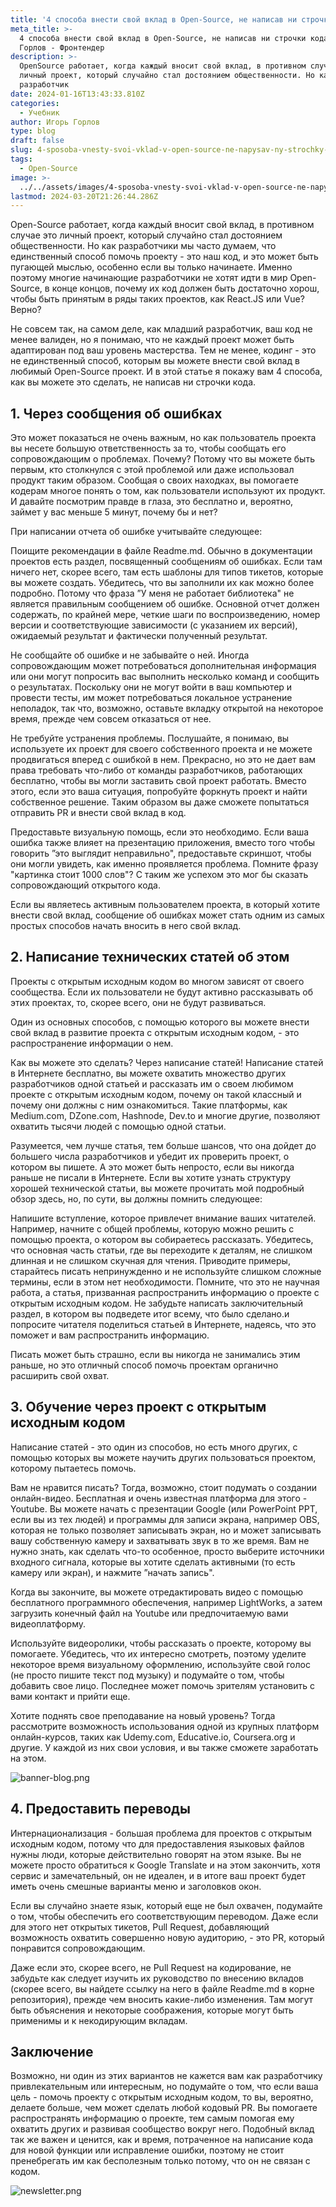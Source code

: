 ```yaml
---
title: '4 способа внести свой вклад в Open-Source, не написав ни строчки кода'
meta_title: >-
  4 способа внести свой вклад в Open-Source, не написав ни строчки кода | Игорь
  Горлов - Фронтeндер
description: >-
  OpenSource работает, когда каждый вносит свой вклад, в противном случае это
  личный проект, который случайно стал достоянием общественности. Но как
  разработчик
date: 2024-01-16T13:43:33.810Z
categories:
  - Учебник
author: Игорь Горлов
type: blog
draft: false
slug: 4-sposoba-vnesty-svoi-vklad-v-open-source-ne-napysav-ny-strochky-koda
tags:
  - Open-Source
image: >-
  ../../assets/images/4-sposoba-vnesty-svoi-vklad-v-open-source-ne-napysav-ny-strochky-koda-Jan-16-2024.avif
lastmod: 2024-03-20T21:26:44.286Z
---
```


Open-Source работает, когда каждый вносит свой вклад, в противном случае это личный проект, который случайно стал достоянием общественности. Но как разработчики мы часто думаем, что единственный способ помочь проекту - это наш код, и это может быть пугающей мыслью, особенно если вы только начинаете. Именно поэтому многие начинающие разработчики не хотят идти в мир Open-Source, в конце концов, почему их код должен быть достаточно хорош, чтобы быть принятым в ряды таких проектов, как React.JS или Vue? Верно?

Не совсем так, на самом деле, как младший разработчик, ваш код не менее валиден, но я понимаю, что не каждый проект может быть адаптирован под ваш уровень мастерства. Тем не менее, кодинг - это не единственный способ, которым вы можете внести свой вклад в любимый Open-Source проект. И в этой статье я покажу вам 4 способа, как вы можете это сделать, не написав ни строчки кода.

## 1. Через сообщения об ошибках

Это может показаться не очень важным, но как пользователь проекта вы несете большую ответственность за то, чтобы сообщать его сопровождающим о проблемах. Почему? Потому что вы можете быть первым, кто столкнулся с этой проблемой или даже использовал продукт таким образом. Сообщая о своих находках, вы помогаете кодерам многое понять о том, как пользователи используют их продукт. И давайте посмотрим правде в глаза, это бесплатно и, вероятно, займет у вас меньше 5 минут, почему бы и нет?

При написании отчета об ошибке учитывайте следующее:

Поищите рекомендации в файле Readme.md. Обычно в документации проектов есть раздел, посвященный сообщениям об ошибках. Если там ничего нет, скорее всего, там есть шаблоны для типов тикетов, которые вы можете создать. Убедитесь, что вы заполнили их как можно более подробно. Потому что фраза ”У меня не работает библиотека" не является правильным сообщением об ошибке. Основной отчет должен содержать, по крайней мере, четкие шаги по воспроизведению, номер версии и соответствующие зависимости (с указанием их версий), ожидаемый результат и фактически полученный результат.

Не сообщайте об ошибке и не забывайте о ней. Иногда сопровождающим может потребоваться дополнительная информация или они могут попросить вас выполнить несколько команд и сообщить о результатах. Поскольку они не могут войти в ваш компьютер и провести тесты, им может потребоваться локальное устранение неполадок, так что, возможно, оставьте вкладку открытой на некоторое время, прежде чем совсем отказаться от нее.

Не требуйте устранения проблемы. Послушайте, я понимаю, вы используете их проект для своего собственного проекта и не можете продвигаться вперед с ошибкой в нем. Прекрасно, но это не дает вам права требовать что-либо от команды разработчиков, работающих бесплатно, чтобы вы могли заставить свой проект работать. Вместо этого, если это ваша ситуация, попробуйте форкнуть проект и найти собственное решение. Таким образом вы даже сможете попытаться отправить PR и внести свой вклад в код.

Предоставьте визуальную помощь, если это необходимо. Если ваша ошибка также влияет на презентацию приложения, вместо того чтобы говорить ”это выглядит неправильно", предоставьте скриншот, чтобы они могли увидеть, как именно проявляется проблема. Помните фразу "картинка стоит 1000 слов"? С таким же успехом это мог бы сказать сопровождающий открытого кода.

Если вы являетесь активным пользователем проекта, в который хотите внести свой вклад, сообщение об ошибках может стать одним из самых простых способов начать вносить в него свой вклад.

## 2. Написание технических статей об этом

Проекты с открытым исходным кодом во многом зависят от своего сообщества. Если их пользователи не будут активно рассказывать об этих проектах, то, скорее всего, они не будут развиваться.

Один из основных способов, с помощью которого вы можете внести свой вклад в развитие проекта с открытым исходным кодом, - это распространение информации о нем.

Как вы можете это сделать? Через написание статей! Написание статей в Интернете бесплатно, вы можете охватить множество других разработчиков одной статьей и рассказать им о своем любимом проекте с открытым исходным кодом, почему он такой классный и почему они должны с ним ознакомиться. Такие платформы, как Medium.com, DZone.com, Hashnode, Dev.to и многие другие, позволяют охватить тысячи людей с помощью одной статьи.

Разумеется, чем лучше статья, тем больше шансов, что она дойдет до большего числа разработчиков и убедит их проверить проект, о котором вы пишете. А это может быть непросто, если вы никогда раньше не писали в Интернете. Если вы хотите узнать структуру хорошей технической статьи, вы можете прочитать мой подробный обзор здесь, но, по сути, вы должны помнить следующее:

Напишите вступление, которое привлечет внимание ваших читателей. Например, начните с общей проблемы, которую можно решить с помощью проекта, о котором вы собираетесь рассказать. Убедитесь, что основная часть статьи, где вы переходите к деталям, не слишком длинная и не слишком скучная для чтения. Приводите примеры, старайтесь писать непринужденно и не используйте слишком сложные термины, если в этом нет необходимости. Помните, что это не научная работа, а статья, призванная распространить информацию о проекте с открытым исходным кодом. Не забудьте написать заключительный раздел, в котором вы подведете итог всему, что было сделано.и попросите читателя поделиться статьей в Интернете, надеясь, что это поможет и вам распространить информацию.

Писать может быть страшно, если вы никогда не занимались этим раньше, но это отличный способ помочь проектам органично расширить свой охват.

## 3. Обучение через проект с открытым исходным кодом

Написание статей - это один из способов, но есть много других, с помощью которых вы можете научить других пользоваться проектом, которому пытаетесь помочь.

Вам не нравится писать? Тогда, возможно, стоит подумать о создании онлайн-видео. Бесплатная и очень известная платформа для этого - Youtube. Вы можете начать с презентации Google (или PowerPoint PPT, если вы из тех людей) и программы для записи экрана, например OBS, которая не только позволяет записывать экран, но и может записывать вашу собственную камеру и захватывать звук в то же время. Вам не нужно знать, как сделать что-то особенное, просто выберите источники входного сигнала, которые вы хотите сделать активными (то есть камеру или экран), и нажмите ”начать запись".

Когда вы закончите, вы можете отредактировать видео с помощью бесплатного программного обеспечения, например LightWorks, а затем загрузить конечный файл на Youtube или предпочитаемую вами видеоплатформу.

Используйте видеоролики, чтобы рассказать о проекте, которому вы помогаете. Убедитесь, что их интересно смотреть, поэтому уделите некоторое время визуальному оформлению, используйте свой голос (не просто пишите текст под музыку) и подумайте о том, чтобы добавить свое лицо. Последнее может помочь зрителям установить с вами контакт и прийти еще.

Хотите поднять свое преподавание на новый уровень? Тогда рассмотрите возможность использования одной из крупных платформ онлайн-курсов, таких как Udemy.com, Educative.io, Coursera.org и другие. У каждой из них свои условия, и вы также сможете заработать на этом.

![banner-blog.png](../../assets/images/banner-blog.png)

## 4. Предоставить переводы

Интернационализация - большая проблема для проектов с открытым исходным кодом, потому что для предоставления языковых файлов нужны люди, которые действительно говорят на этом языке. Вы не можете просто обратиться к Google Translate и на этом закончить, хотя сервис и замечательный, он не идеален, и в итоге ваш проект будет иметь очень смешные варианты меню и заголовков окон.

Если вы случайно знаете язык, который еще не был охвачен, подумайте о том, чтобы обеспечить его соответствующим переводом. Даже если для этого нет открытых тикетов, Pull Request, добавляющий возможность охватить совершенно новую аудиторию, - это PR, который понравится сопровождающим.

Даже если это, скорее всего, не Pull Request на кодирование, не забудьте как следует изучить их руководство по внесению вкладов (скорее всего, вы найдете ссылку на него в файле Readme.md в корне репозитория), прежде чем вносить какие-либо изменения. Там могут быть объяснения и некоторые соображения, которые могут быть применимы и к некодирующим вкладам.

## Заключение

Возможно, ни один из этих вариантов не кажется вам как разработчику привлекательным или интересным, но подумайте о том, что если ваша цель - помочь проекту с открытым исходным кодом, то вы, вероятно, делаете больше, чем может сделать любой кодовый PR. Вы помогаете распространять информацию о проекте, тем самым помогая ему охватить других и развивая сообщество вокруг него. Подобный вклад так же важен и ценится, как и время, потраченное на написание кода для новой функции или исправление ошибки, поэтому не стоит пренебрегать им как бесполезным только потому, что он не связан с кодом.

![newsletter.png](../../assets/images/newsletter.png)
